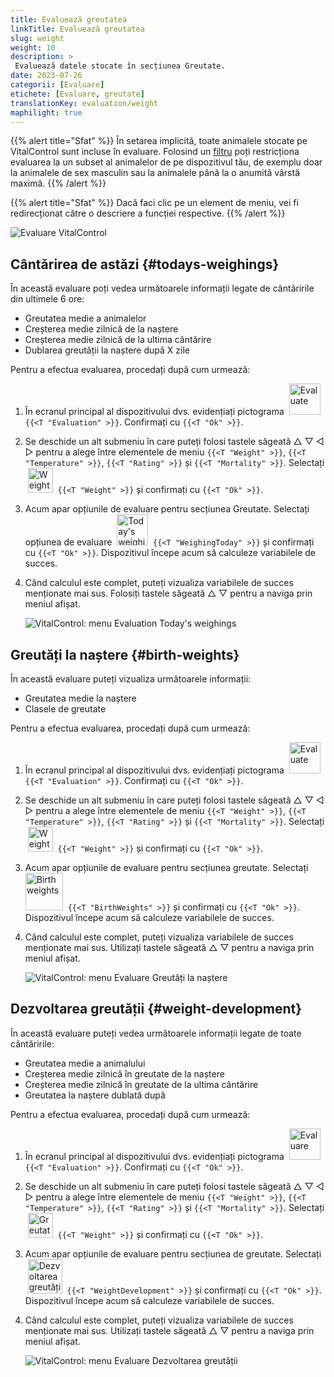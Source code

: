 ```yaml
---
title: Evaluează greutatea
linkTitle: Evaluează greutatea
slug: weight
weight: 10
description: >
 Evaluează datele stocate în secțiunea Greutate.
date: 2023-07-26
categorii: [Evaluare]
etichete: [Evaluare, greutate]
translationKey: evaluation/weight
maphilight: true
---
```

{{% alert title="Sfat" %}}
În setarea implicită, toate animalele stocate pe VitalControl sunt incluse în evaluare. Folosind un [filtru](../../filter/) poți restricționa evaluarea la un subset al animalelor de pe dispozitivul tău, de exemplu doar la animalele de sex masculin sau la animalele până la o anumită vârstă maximă.
{{% /alert %}}

{{% alert title="Sfat" %}}
Dacă faci clic pe un element de meniu, vei fi redirecționat către o descriere a funcției respective.
{{% /alert %}}

<img src="../images/imagemap.png" alt="Evaluare VitalControl" title="Greutate" usemap="#workmap" class="maphilight" />

<map name="workmap">
   <area shape="rect" coords="3,40,116,160" alt="Cântărirea de astăzi" title="Evaluează valorile greutății animalelor tale înregistrate cu VitalControl în ziua curentă&#10;Clic mouse: către documentație" href="/en/docs/evaluation/weight/#todays-weighings">
   <area shape="rect" coords="116,40,238,160" alt="Greutăți la naștere" title="Evaluează greutățile la naștere stocate&#10;Clic mouse: către documentație" href="/en/docs/evaluation/weight/#birth-weights">
   <area shape="rect" coords="3,160,116,279" alt="Dezvoltarea greutății" title="Evaluează dezvoltarea greutății animalelor tale&#10;Clic mouse: către documentație" href="/en/docs/evaluation/weight/#weight-development">

   <area shape="rect" coords="150,282,238,319" alt="Filtru" title="Setează un filtru&#10;Clic mouse: către documentație" href="/en/docs/filter">
   <area shape="rect" coords="2,282,95,319" alt="Înapoi" title="Salt înapoi un nivel&#10;Clic mouse: către documentație" href="/en/docs/evaluation/">
</map>

## Cântărirea de astăzi {#todays-weighings}
În această evaluare poți vedea următoarele informații legate de cântăririle din ultimele 6 ore:
- Greutatea medie a animalelor
- Creșterea medie zilnică de la naștere
- Creșterea medie zilnică de la ultima cântărire
- Dublarea greutății la naștere după X zile

Pentru a efectua evaluarea, procedați după cum urmează:

1. În ecranul principal al dispozitivului dvs. evidențiați pictograma &nbsp;<img src="/icons/main/evaluation.svg" width="50" align="bottom" alt="Evaluate" />&nbsp; `{{<T "Evaluation" >}}`. Confirmați cu `{{<T "Ok" >}}`.

2. Se deschide un alt submeniu în care puteți folosi tastele săgeată △ ▽ ◁ ▷ pentru a alege între elementele de meniu `{{<T "Weight" >}}`, `{{<T "Temperature" >}}`, `{{<T "Rating" >}}` și `{{<T "Mortality" >}}`. Selectați &nbsp;<img src="/icons/evaluation/weight.svg" width="40" align="bottom" alt="Weight" />&nbsp; `{{<T "Weight" >}}` și confirmați cu `{{<T "Ok" >}}`.

3. Acum apar opțiunile de evaluare pentru secțiunea Greutate. Selectați opțiunea de evaluare &nbsp;<img src="/icons/evaluation/weighingtoday.svg" width="50" align="bottom" alt="Today's weighing" />&nbsp; `{{<T "WeighingToday" >}}` și confirmați cu `{{<T "Ok" >}}`. Dispozitivul începe acum să calculeze variabilele de succes.

4. Când calculul este complet, puteți vizualiza variabilele de succes menționate mai sus. Folosiți tastele săgeată △ ▽ pentru a naviga prin meniul afișat.

   ![VitalControl: menu Evaluation Today's weighings](../images/todaysweighings.png "Evaluate Today's weighings")

## Greutăți la naștere {#birth-weights}
În această evaluare puteți vizualiza următoarele informații:
- Greutatea medie la naștere
- Clasele de greutate

Pentru a efectua evaluarea, procedați după cum urmează:

1. În ecranul principal al dispozitivului dvs. evidențiați pictograma &nbsp;<img src="/icons/main/evaluation.svg" width="50" align="bottom" alt="Evaluate" />&nbsp; `{{<T "Evaluation" >}}`. Confirmați cu `{{<T "Ok" >}}`.

2. Se deschide un alt submeniu în care puteți folosi tastele săgeată △ ▽ ◁ ▷ pentru a alege între elementele de meniu `{{<T "Weight" >}}`, `{{<T "Temperature" >}}`, `{{<T "Rating" >}}` și `{{<T "Mortality" >}}`. Selectați &nbsp;<img src="/icons/evaluation/weight.svg" width="40" align="bottom" alt="Weight" />&nbsp; `{{<T "Weight" >}}` și confirmați cu `{{<T "Ok" >}}`.

3. Acum apar opțiunile de evaluare pentru secțiunea greutate. Selectați &nbsp;<img src="/icons/evaluation/birthweights.svg" width="60" align="bottom" alt="Birth weights" />&nbsp; `{{<T "BirthWeights" >}}` și confirmați cu `{{<T "Ok" >}}`. Dispozitivul începe acum să calculeze variabilele de succes.


4. Când calculul este complet, puteți vizualiza variabilele de succes menționate mai sus. Utilizați tastele săgeată △ ▽ pentru a naviga prin meniul afișat.

   ![VitalControl: menu Evaluare Greutăți la naștere](../images/birthweights.png "Evaluare Greutăți la naștere")

## Dezvoltarea greutății {#weight-development}

În această evaluare puteți vedea următoarele informații legate de toate cântăririle:
- Greutatea medie a animalului
- Creșterea medie zilnică în greutate de la naștere
- Creșterea medie zilnică în greutate de la ultima cântărire
- Greutatea la naștere dublată după

Pentru a efectua evaluarea, procedați după cum urmează:

1. În ecranul principal al dispozitivului dvs. evidențiați pictograma &nbsp;<img src="/icons/main/evaluation.svg" width="50" align="bottom" alt="Evaluare" />&nbsp; `{{<T "Evaluation" >}}`. Confirmați cu `{{<T "Ok" >}}`.

2. Se deschide un alt submeniu în care puteți folosi tastele săgeată △ ▽ ◁ ▷ pentru a alege între elementele de meniu `{{<T "Weight" >}}`, `{{<T "Temperature" >}}`, `{{<T "Rating" >}}` și `{{<T "Mortality" >}}`. Selectați &nbsp;<img src="/icons/evaluation/weight.svg" width="40" align="bottom" alt="Greutate" />&nbsp; `{{<T "Weight" >}}` și confirmați cu `{{<T "Ok" >}}`.

3. Acum apar opțiunile de evaluare pentru secțiunea de greutate. Selectați &nbsp;<img src="/icons/evaluation/weightdevelopment.svg" width="55" align="bottom" alt="Dezvoltarea greutății" />&nbsp; `{{<T "WeightDevelopment" >}}` și confirmați cu `{{<T "Ok" >}}`. Dispozitivul începe acum să calculeze variabilele de succes.

4. Când calculul este complet, puteți vizualiza variabilele de succes menționate mai sus. Utilizați tastele săgeată △ ▽ pentru a naviga prin meniul afișat.

   ![VitalControl: menu Evaluare Dezvoltarea greutății](../images/weightdevelopment.png "Evaluare Dezvoltarea greutății")
